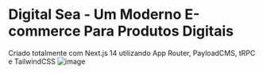 # Digital Sea - Um Moderno E-commerce Para Produtos Digitais

Criado totalmente com Next.js 14 utilizando App Router, PayloadCMS, tRPC e TailwindCSS
![image](https://github.com/devIgor1/digital-sea/assets/88665118/d7494d22-1560-4c3b-a656-74ff4877cc4b)
